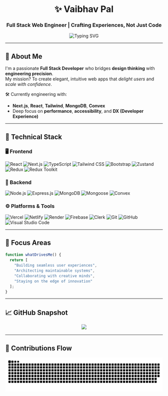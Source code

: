 
<h1 align="center">✨ Vaibhav Pal</h1>
<h3 align="center">Full Stack Web Engineer | Crafting Experiences, Not Just Code</h3>

<p align="center">
  <img src="https://readme-typing-svg.herokuapp.com?font=Fira%20Code&size=24&pause=1000&color=38C2FF&center=true&vCenter=true&width=700&lines=Modern%20Web%20Engineer%20%7C%20Next.js%20%7C%20MERN%20%7C%20Convex;Building%20elegant%2C%20performant%2C%20and%20scalable%20apps.;Code%20that%20feels%20like%20design%2C%20design%20that%20feels%20like%20magic." alt="Typing SVG" />
</p>

---

## 🌟 About Me

I'm a passionate **Full Stack Developer** who bridges **design thinking** with **engineering precision**.  
My mission? To create elegant, intuitive web apps that *delight users* and *scale with confidence*.  

🛠 Currently engineering with:
- **Next.js**, **React**, **Tailwind**, **MongoDB**, **Convex**
- Deep focus on **performance**, **accessibility**, and **DX (Developer Experience)**

---

## 🧠 Technical Stack

### 🖥️ Frontend  
![React](https://img.shields.io/badge/React-61DAFB?style=flat-square&logo=react&logoColor=black)
![Next.js](https://img.shields.io/badge/Next.js-000000?style=flat-square&logo=nextdotjs&logoColor=white)
![TypeScript](https://img.shields.io/badge/TypeScript-007ACC?style=flat-square&logo=typescript&logoColor=white)
![Tailwind CSS](https://img.shields.io/badge/Tailwind-38B2AC?style=flat-square&logo=tailwindcss&logoColor=white)
![Bootstrap](https://img.shields.io/badge/Bootstrap-7952B3?style=flat-square&logo=bootstrap&logoColor=white)
![Zustand](https://img.shields.io/badge/Zustand-000000?style=flat-square&logo=zotero&logoColor=white)
![Redux](https://img.shields.io/badge/Redux-764ABC?style=flat-square&logo=redux&logoColor=white)
![Redux Toolkit](https://img.shields.io/badge/Redux_Toolkit-593D88?style=flat-square&logo=redux&logoColor=white)

### 🧠 Backend  
![Node.js](https://img.shields.io/badge/Node.js-339933?style=flat-square&logo=node.js&logoColor=white)
![Express.js](https://img.shields.io/badge/Express.js-000000?style=flat-square&logo=express&logoColor=white)
![MongoDB](https://img.shields.io/badge/MongoDB-47A248?style=flat-square&logo=mongodb&logoColor=white)
![Mongoose](https://img.shields.io/badge/Mongoose-880000?style=flat-square&logo=mongoose&logoColor=white)
![Convex](https://img.shields.io/badge/Convex-00B88C?style=flat-square&logo=code&logoColor=white)

### ⚙️ Platforms & Tools  
![Vercel](https://img.shields.io/badge/Vercel-000000?style=flat-square&logo=vercel&logoColor=white)
![Netlify](https://img.shields.io/badge/Netlify-00C7B7?style=flat-square&logo=netlify&logoColor=white)
![Render](https://img.shields.io/badge/Render-00C7B7?style=flat-square&logo=render&logoColor=white)
![Firebase](https://img.shields.io/badge/Firebase-FFCA28?style=flat-square&logo=firebase&logoColor=black)
![Clerk](https://img.shields.io/badge/Clerk-2C3454?style=flat-square&logo=clerk&logoColor=white)
![Git](https://img.shields.io/badge/Git-F05032?style=flat-square&logo=git&logoColor=white)
![GitHub](https://img.shields.io/badge/GitHub-181717?style=flat-square&logo=github&logoColor=white)
![Visual Studio Code](https://img.shields.io/badge/VS_Code-007ACC?style=flat-square&logo=visualstudiocode&logoColor=white)

---

## 📌 Focus Areas

```ts
function whatDrivesMe() {
  return [
    "Building seamless user experiences",
    "Architecting maintainable systems",
    "Collaborating with creative minds",
    "Staying on the edge of innovation"
  ];
}
```

---

## 📈 GitHub Snapshot

<p align="center">
  <img src="https://github-readme-stats.vercel.app/api/top-langs/?username=akshatJ15&layout=compact&theme=tokyonight&hide_border=true" height="180em"/>
</p>

---

## 🐍 Contributions Flow

<p align="center">
  <img src="https://github.com/1999AZZAR/1999AZZAR/blob/readme/resources/grid-snake.svg" />
</p>
